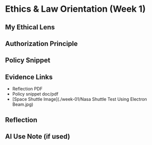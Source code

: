# Ethics & Law Orientation (Week 1)

## My Ethical Lens
<!-- 3–4 sentences -->

## Authorization Principle
<!-- 2–3 sentences: one-sentence definition + concrete campus example -->

## Policy Snippet
<!-- paste your AUP/Authorization paragraph -->

## Evidence Links
- Reflection PDF
- Policy snippet doc/pdf
- [Space Shuttle Image](./week-01/Nasa Shuttle Test Using Electron Beam.jpg)
<!-- add any diagrams -->

## Reflection
<!-- 3–4 sentences: what you'd refine next; stakeholder impacts -->

## AI Use Note (if used)
<!-- tool, prompt(s), and edits you made -->
